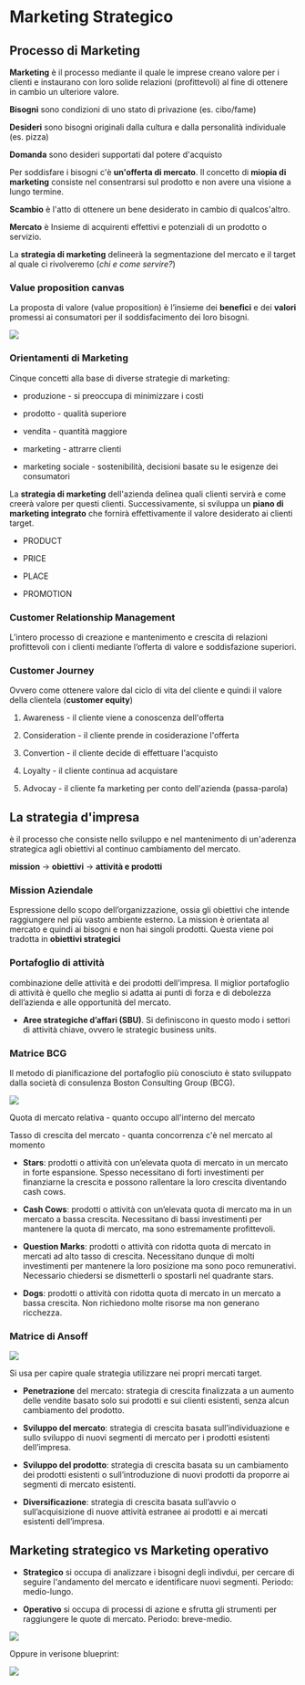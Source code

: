 # Marketing Strategico

## Processo di Marketing

**Marketing** è il processo mediante il quale le imprese creano valore per i clienti e instaurano con loro solide relazioni (profittevoli) al fine di ottenere in cambio un ulteriore valore. 

**Bisogni** sono condizioni di uno stato di privazione (es. cibo/fame)

**Desideri** sono bisogni originali dalla cultura e dalla personalità individuale (es. pizza)

**Domanda** sono desideri supportati dal potere d'acquisto

Per soddisfare i bisogni c'è **un'offerta di mercato**. Il concetto di **miopia di marketing** consiste nel consentrarsi sul prodotto e non avere una visione a lungo termine.

**Scambio** è l'atto di ottenere un bene desiderato in cambio di qualcos'altro.

**Mercato** è Insieme di acquirenti effettivi e potenziali di un prodotto o servizio.

La **strategia di marketing**  delineerà la segmentazione del mercato e il target al quale ci rivolveremo (*chi e come servire?*)

### Value proposition canvas

La proposta di valore (value proposition) è l’insieme dei **benefici** e dei **valori** promessi ai consumatori per il soddisfacimento dei loro bisogni.

![](C:\Users\Samu\AppData\Roaming\marktext\images\2023-03-16-13-54-22-image.png)

### Orientamenti di Marketing

Cinque concetti alla base di diverse strategie di marketing:

- produzione - si preoccupa di minimizzare i costi

- prodotto - qualità superiore

- vendita - quantità maggiore

- marketing - attrarre clienti

- marketing sociale - sostenibilità, decisioni basate su le esigenze dei consumatori

La **strategia di marketing** dell'azienda delinea quali clienti servirà e come creerà valore per questi clienti. Successivamente, si sviluppa un **piano di marketing integrato** che fornirà effettivamente il valore desiderato ai clienti target.

- PRODUCT 

- PRICE 

- PLACE 

- PROMOTION

### Customer Relationship Management

L’intero processo di creazione e mantenimento e crescita di relazioni profittevoli con i clienti mediante l’offerta di valore e soddisfazione superiori.

### Customer Journey

Ovvero come ottenere valore dal ciclo di vita del cliente e quindi il valore della clientela (**customer equity**)

1. Awareness - il cliente viene a conoscenza dell'offerta

2. Consideration - il cliente prende in cosiderazione l'offerta

3. Convertion - il cliente decide di effettuare l'acquisto

4. Loyalty - il cliente continua ad acquistare  

5. Advocay - il cliente fa marketing per conto dell'azienda (passa-parola)

## La strategia d'impresa

è il processo che consiste nello sviluppo e nel mantenimento di un'aderenza strategica agli obiettivi al continuo cambiamento del mercato.

**mission** -> **obiettivi** -> **attività e prodotti**

### Mission Aziendale

Espressione dello scopo dell’organizzazione, ossia gli obiettivi che intende raggiungere nel più vasto ambiente esterno. La mission è orientata al mercato e quindi ai bisogni e non hai singoli prodotti. Questa viene poi tradotta in **obiettivi strategici**

### Portafoglio di attività

combinazione delle attività e dei prodotti dell’impresa. Il miglior portafoglio di attività è quello che meglio si adatta ai punti di forza e di debolezza dell’azienda e alle opportunità del mercato. 

- **Aree strategiche d’affari (SBU)**. Si definiscono in questo modo i settori di attività chiave, ovvero le strategic business units.

### Matrice BCG

Il metodo di pianificazione del portafoglio più conosciuto è stato sviluppato dalla società di consulenza Boston Consulting Group (BCG).

![](C:\Users\Samu\AppData\Roaming\marktext\images\2023-03-16-14-36-49-image.png)

Quota di mercato relativa - quanto occupo all'interno del mercato

Tasso di crescita del mercato - quanta concorrenza c'è nel mercato al momento

- **Stars**: prodotti o attività con un’elevata quota di mercato in un mercato in forte espansione. Spesso necessitano di forti investimenti per finanziarne la crescita e possono rallentare la 
  loro crescita diventando cash cows.

- **Cash Cows**: prodotti o attività con un’elevata quota di mercato ma in un mercato a bassa crescita. Necessitano di bassi investimenti per mantenere la quota di mercato, ma sono 
  estremamente profittevoli.

- **Question Marks**: prodotti o attività con ridotta quota di mercato in mercati ad alto tasso di crescita. Necessitano dunque di molti investimenti per mantenere la loro posizione ma sono poco remunerativi. Necessario chiedersi se dismetterli o spostarli nel quadrante stars.

- **Dogs**: prodotti o attività con ridotta quota di mercato in un mercato a bassa crescita. Non richiedono molte risorse ma non generano ricchezza.

### Matrice di Ansoff

![](C:\Users\Samu\AppData\Roaming\marktext\images\2023-03-16-14-42-16-image.png)

Si usa per capire quale strategia utilizzare nei propri mercati target.

- **Penetrazione** del mercato: strategia di crescita finalizzata a un aumento delle vendite basato solo sui prodotti e sui clienti esistenti, senza alcun cambiamento del prodotto.

- **Sviluppo del mercato**: strategia di crescita basata sull’individuazione e sullo sviluppo di nuovi segmenti di mercato per i prodotti esistenti dell’impresa.

- **Sviluppo del prodotto**: strategia di crescita basata su un cambiamento dei prodotti esistenti o sull’introduzione di nuovi prodotti da proporre ai segmenti di mercato esistenti.

- **Diversificazione**: strategia di crescita basata sull’avvio o sull’acquisizione di nuove attività estranee ai prodotti e ai mercati esistenti dell’impresa.

## Marketing strategico vs Marketing operativo

- **Strategico** si occupa di analizzare i bisogni degli indivdui, per cercare di seguire l'andamento del mercato e identificare nuovi segmenti. Periodo: medio-lungo.

- **Operativo** si occupa di processi di azione e sfrutta gli strumenti per raggiungere le quote di mercato. Periodo: breve-medio.

![](C:\Users\Samu\AppData\Roaming\marktext\images\2023-03-16-14-51-33-image.png)

Oppure in verisone blueprint:

![](C:\Users\Samu\AppData\Roaming\marktext\images\2023-03-16-14-52-02-image.png)
